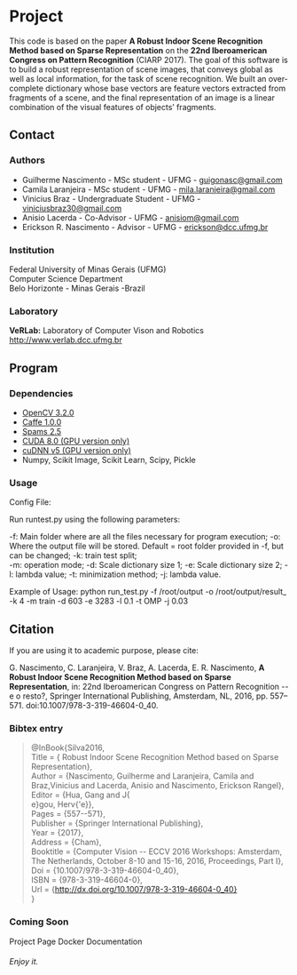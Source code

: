 # Project #

This code is based on the paper __A Robust Indoor Scene Recognition Method based on Sparse Representation__ on the __22nd Iberoamerican Congress on Pattern Recognition__ (CIARP 2017). The goal of this software is to build a robust representation of scene images, that conveys global as well as local information, for the task of scene recognition. We  built  an  over-complete dictionary  whose  base  vectors  are feature vectors extracted from fragments of a scene, and the final representation of an image is a linear combination of the visual features of objects’ fragments. 


## Contact ##

### Authors ###

* Guilherme Nascimento - MSc student - UFMG - guigonasc@gmail.com
* Camila Laranjeira - MSc student - UFMG - mila.laranjeira@gmail.com
* Vinicius Braz - Undergraduate Student - UFMG - viniciusbraz30@gmail.com
* Anisio Lacerda - Co-Advisor - UFMG - anisiom@gmail.com
* Erickson R. Nascimento - Advisor - UFMG - erickson@dcc.ufmg.br


### Institution ###

Federal University of Minas Gerais (UFMG)  
Computer Science Department  
Belo Horizonte - Minas Gerais -Brazil 

### Laboratory ###

__VeRLab:__ Laboratory of Computer Vison and Robotics   
http://www.verlab.dcc.ufmg.br

## Program ##

### Dependencies ###

* [OpenCV 3.2.0](http://docs.opencv.org/3.3.0/)
* [Caffe 1.0.0](http://caffe.berkeleyvision.org/)
* [Spams 2.5](http://spams-devel.gforge.inria.fr/downloads.html)
* [CUDA 8.0 (GPU version only)](https://developer.nvidia.com/cuda-toolkit)
* [cuDNN v5 (GPU version only)](https://developer.nvidia.com/cudnn)
* Numpy, Scikit Image, Scikit Learn, Scipy, Pickle


### Usage ###
Config File: 

Run runtest.py using the following parameters:

-f: Main folder where are all the files necessary for program execution;
-o: Where the output file will be stored. Default = root folder provided in -f, but can be changed;
-k: train test split;                
-m: operation mode;
-d: Scale dictionary size 1;
-e: Scale dictionary size 2;
-l: lambda value;
-t: minimization method;
-j: lambda value.

Example of Usage:
 python run_test.py -f /root/output -o /root/output/result_ -k 4 -m train -d 603 -e 3283 -l 0.1 -t OMP -j 0.03 
 
## Citation ##

If you are using it to academic purpose, please cite: 

G. Nascimento, C. Laranjeira, V. Braz, A. Lacerda, E. R. Nascimento, __A Robust Indoor Scene Recognition Method based on Sparse Representation__, in: 22nd Iberoamerican Congress on Pattern Recognition -- e o resto?, Springer International Publishing, Amsterdam, NL, 2016, pp. 557–571. doi:10.1007/978-3-319-46604-0_40.


### Bibtex entry ###

> @InBook{Silva2016,  
>            Title     = { Robust Indoor Scene Recognition Method based on Sparse Representation},  
>            Author    = {Nascimento, Guilherme and Laranjeira, Camila and Braz,Vinicius and Lacerda, Anisio and Nascimento, Erickson Rangel},  
>            Editor    = {Hua, Gang and J{\
e}gou, Herv{\'e}},  
>            Pages     = {557--571},  
>            Publisher = {Springer International Publishing},  
>            Year      = {2017},  
>            Address   = {Cham},  
>            Booktitle = {Computer Vision -- ECCV 2016 Workshops: Amsterdam, The Netherlands, October 8-10 and 15-16, 2016, Proceedings, Part I},  
>            Doi       = {10.1007/978-3-319-46604-0_40},  
>            ISBN      = {978-3-319-46604-0},  
>            Url       = {http://dx.doi.org/10.1007/978-3-319-46604-0_40}  
> }

### Coming Soon ###
Project Page
Docker
Documentation

###### Enjoy it. ######
